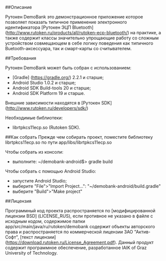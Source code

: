 ##Описание

Рутокен DemoBank это демонстрационное приложение которое позволяет показать типичное применение электронного идентификатора [Рутокен ЭЦП Bluetooth] (http://www.rutoken.ru/products/all/rutoken-ecp-bluetooth/) на практике, а также содержит классы значительно упрощающие работу со сложным устройством совмещающем в себе логику поведения как типичного Buetooth-аксессуара, так и смарт-карты со считывателем.

##Требования

Рутокен DemoBank может быть собран с использованием:
* [Gradle] (https://gradle.org/) 2.2.1 и старше;
* Android Studio 1.0.2 и старше;
* Android SDK Build-tools 20 и старше;
* Android SDK Platform 19 и старше.

Внешние зависимости находятся в [Рутокен SDK] (http://www.rutoken.ru/developers/sdk/)

Необходимые библиотеки:
* librtpkcs11ecp.so (Rutoken SDK).

##Как собрать
Прежде чем собирать проект, поместите библиотеку librtpkcs11ecp.so по пути app/libs/librtpkcs11ecp.so

Чтобы собрать из консоли:
* выполните:
    ~/demobank-android$> gradle build

Чтобы собрать с помощью Android Studio:
* запустите Android Studio;
* выберите "File">"Import Project...": "~/demobank-android/build.gradle"
* выберите "Build">"Make project"

##Лицензия

Программный код проекта распространяется по [модифицированной лицензии BSD] (LICENSE_RUS), если противное не указано в файле с исходным кодом,
содержимое папки app/src/main/java/ru/rutoken/demobank содержит объекты авторского права и распространяется по коммерческой лицензии ЗАО "Актив-Софт", [текст лицензии] (https://download.rutoken.ru/License_Agreement.pdf).
Данный продукт содержит программное обеспечение, разработанное IAIK of Graz University of Technology.
